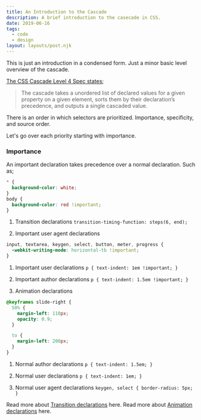 ```yaml
---
title: An Introduction to the Cascade
description: A brief introduction to the casecade in CSS.
date: 2019-06-16
tags:
  - code
  - design
layout: layouts/post.njk
---
```


This is just an introduction in a condensed form. Just a minor basic level overview of the cascade.

[The CSS Cascade Level 4 Spec states](https://www.w3.org/TR/css-cascade-4/#cascading);

<blockquote cite="CSS Cascade Level 4 Spec">The cascade takes a unordered list of declared values for a given property on a given element, sorts them by their declaration’s precedence, and outputs a single cascaded value.</blockquote>

There is an order in which selectors are prioritized. Importance, specificity, and source order.

Let's go over each priority starting with importance.

### Importance

An important declaration takes precedence over a normal declaration. Such as;

```css
* {
  background-color: white;
}
body {
  background-color: red !important;
}
```

1. Transition declarations `transition-timing-function: steps(6, end);`

1. Important user agent declarations

```css
input, textarea, keygen, select, button, meter, progress {
  -webkit-writing-mode: horizontal-tb !important;
}
```

1. Important user declarations `p { text-indent: 1em !important; }`

1. Important author declarations `p { text-indent: 1.5em !important; }`

1. Animation declarations

```css
@keyframes slide-right {
  50% {
    margin-left: 110px;
    opacity: 0.9;
  }

  to {
    margin-left: 200px;
  }
}
```

1. Normal author declarations `p { text-indent: 1.5em; }`

1. Normal user declarations `p { text-indent: 1em; }`

1. Normal user agent declarations `keygen, select { border-radius: 5px; }`

Read more about [Transition declarations](https://www.w3.org/TR/css-cascade-4/#biblio-css-transitions-1) here.
Read more about [Animation declarations](https://www.w3.org/TR/css-cascade-4/#biblio-css-animations-1) here.
